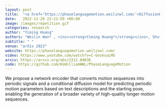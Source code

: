 ```yaml
---
layout: post
title:  "<a href='https://phaselanguagemotion.weilinwl.com/'>DiffusionPhase: Motion Diffusion in Frequency Domain</a>"
date:   2022-12-20 22:21:59 +00:00
image: /images/repetition.gif
categories: research
author: "Yiming Huang"
authors: "Weilin Wan* , <ins><strong>Yiming Huang*</strong></ins>, Shutong Wu, Taku Komura, Wenping Wang, Dinesh Jayaraman, Lingjie Liu" 
subtitle: " "
venue: "arXiv 2023"
website: https://phaselanguagemotion.weilinwl.com/
video: https://www.youtube.com/watch?v=C-GosksuLMU
arxiv: https://arxiv.org/abs/2312.04036
code: https://github.com/HiWilliamWWL/PhaseLanguageMotion
---
```


We propose a network encoder that converts motion sequences into periodic signals and a conditional diffusion model for predicting periodic motion parameters based on text descriptions and the starting pose, enabling the generation of a broader variety of high-quality longer motion sequences.